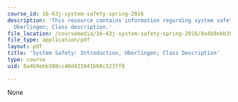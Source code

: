 ```yaml
---
course_id: 16-63j-system-safety-spring-2016
description: 'This resource contains information regarding system safety: Introduction,
  Uberlingen; Class description.'
file_location: /coursemedia/16-63j-system-safety-spring-2016/8a4b9ebb388cc40d421941b68c523ff8_MIT16_63JS16_LecNotes1.pdf
file_type: application/pdf
layout: pdf
title: 'System Safety: Introduction, Uberlingen; Class Description'
type: course
uid: 8a4b9ebb388cc40d421941b68c523ff8

---
```

None